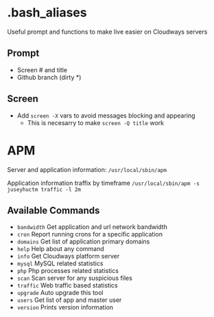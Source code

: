 # .bash_aliases
Useful prompt and functions to make live easier on Cloudways servers

## Prompt
- Screen # and title
- Github branch (dirty *)

## Screen
- Add `screen -X` vars to avoid messages blocking and appearing
  - This is necesarry to make `screen -Q title` work

# APM
Server and application information:
`/usr/local/sbin/apm`

Application information traffix by timeframe
`/usr/local/sbin/apm -s juseyhuctm traffic -l 2m`

## Available Commands
- `bandwidth`   Get application and url network bandwidth
- `cron`        Report running crons for a specific application
- `domains`     Get list of application primary domains
- `help`        Help about any command
- `info`        Get Cloudways platform server
- `mysql`       MySQL related statistics
- `php`         Php processes related statistics
- `scan`        Scan server for any suspicious files
- `traffic`     Web traffic based statistics
- `upgrade`     Auto upgrade this tool
- `users`       Get list of app and master user
- `version`     Prints version information

